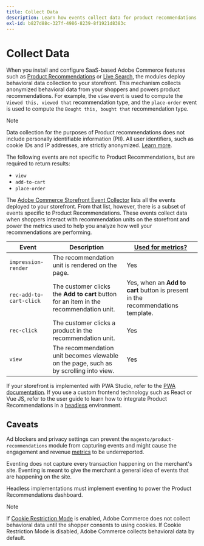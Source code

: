 ```yaml
---
title: Collect Data
description: Learn how events collect data for product recommendations.
exl-id: b827d88c-327f-4986-8239-8f1921d8383c
---
```

# Collect Data

When you install and configure SaaS-based Adobe Commerce features such as [Product Recommendations](install-configure.md) or [Live Search](https://experienceleague.adobe.com/docs/commerce-merchant-services/live-search/onboard/install.html), the modules deploy behavioral data collection to your storefront. This mechanism collects anonymized behavioral data from your shoppers and powers product recommendations. For example, the `view` event is used to compute the `Viewed this, viewed that` recommendation type, and the `place-order` event is used to compute the `Bought this, bought that` recommendation type.

>[!NOTE]
>
>Data collection for the purposes of Product recommendations does not include personally identifiable information (PII). All user identifiers, such as cookie IDs and IP addresses, are strictly anonymized. [Learn more](https://www.adobe.com/privacy/experience-cloud.html).

The following events are not specific to Product Recommendations, but are required to return results:

- `view`
- `add-to-cart`
- `place-order`

The [Adobe Commerce Storefront Event Collector](https://developer.adobe.com/commerce/services/shared-services/storefront-events/collector/#quick-start) lists all the events deployed to your storefront. From that list, however, there is a subset of events specific to Product Recommendations. These events collect data when shoppers interact with recommendation units on the storefront and power the metrics used to help you analyze how well your recommendations are performing.

| Event | Description | [Used for metrics?](workspace.md) |
| --- | --- | --- |
|`impression-render` | The recommendation unit is rendered on the page. | Yes|
|`rec-add-to-cart-click` | The customer clicks the **Add to cart** button for an item in the recommendation unit. | Yes, when an **Add to cart** button is present in the recommendations template.|
|`rec-click` | The customer clicks a product in the recommendation unit. | Yes|
|`view` | The recommendation unit becomes viewable on the page, such as by scrolling into view. | Yes|

If your storefront is implemented with PWA Studio, refer to the [PWA documentation](https://developer.adobe.com/commerce/pwa-studio/integrations/product-recommendations/). If you use a custom frontend technology such as React or Vue JS, refer to the user guide to learn how to integrate Product Recommendations in a [headless](headless.md) environment.

## Caveats

Ad blockers and privacy settings can prevent the `magento/product-recommendations` module from capturing events and might cause the engagement and revenue [metrics](workspace.md) to be underreported.

Eventing does not capture every transaction happening on the merchant's site. Eventing is meant to give the merchant a general idea of events that are happening on the site.

Headless implementations must implement eventing to power the Product Recommendations dashboard.

>[!NOTE]
>
>If [Cookie Restriction Mode](https://experienceleague.adobe.com/docs/commerce-admin/start/compliance/privacy/compliance-cookie-law.html) is enabled, Adobe Commerce does not collect behavioral data until the shopper consents to using cookies. If Cookie Restriction Mode is disabled, Adobe Commerce collects behavioral data by default.
